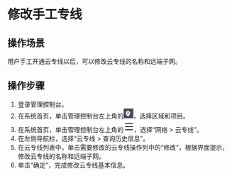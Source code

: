 # 修改手工专线<a name="dc_04_0502"></a>

## 操作场景<a name="section10858549"></a>

用户手工开通云专线以后，可以修改云专线的名称和远端子网。

## 操作步骤<a name="section30618078"></a>

1.  登录管理控制台。
2.  在系统首页，单击管理控制台左上角的![](figures/zh-cn_image_0262075542.png)，选择区域和项目。
3.  在系统首页，单击管理控制台左上角的![](figures/zh-cn_image_0262075543.png)，选择“网络 \> 云专线”。
4.  在左侧导航栏，选择“云专线 \> 查询历史信息”。
5.  在云专线列表中，单击需要修改的云专线操作列中的“修改”，根据界面提示，修改云专线的名称和远端子网。
6.  单击“确定”，完成修改云专线基本信息。

